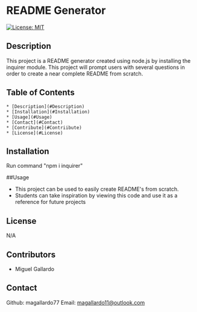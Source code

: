 
  # README Generator
  [![License: MIT](https://img.shields.io/badge/License-MIT-yellow.svg)](https://opensource.org/licenses/MIT)

  ## Description
  This project is a README generator created using node.js by installing the inquirer module. This project will prompt users with several questions in order to create a near complete README from scratch.
  

  ## Table of Contents
    * [Description](#Description)
    * [Installation](#Installation)
    * [Usage](#Usage)
    * [Contact](#Contact)
    * [Contribute](#Contriibute)
    * [License](#License)

  ## Installation 
  Run command "npm i inquirer"

  ##Usage
  - This project can be used to easily create README's from scratch.
  - Students can take inspiration by viewing this code and use it as a reference for future projects


  ## License
 N/A

  ## Contributors
  - Miguel Gallardo
  

  ## Contact 
  Github: magallardo77
  Email: magallardo11@outlook.com


